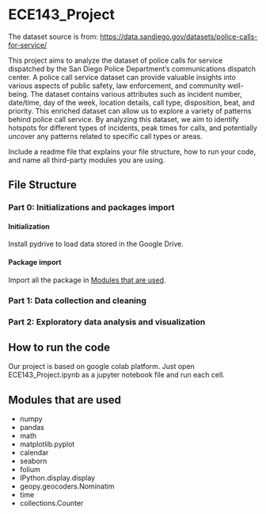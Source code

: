 # ECE143_Project

The dataset source is from: https://data.sandiego.gov/datasets/police-calls-for-service/


This project aims to analyze the dataset of police calls for service dispatched by the San Diego Police
Department’s communications dispatch center. A police call service dataset can provide valuable insights into
various aspects of public safety, law enforcement, and community well-being. The dataset contains various
attributes such as incident number, date/time, day of the week, location details, call type, disposition, beat,
and priority. This enriched dataset can allow us to explore a variety of patterns behind police call service.
By analyzing this dataset, we aim to identify hotspots for different types of incidents, peak times for calls,
and potentially uncover any patterns related to specific call types or areas.

Include a readme file that explains your file structure, how to run your code, and name all third-party modules you are using.

## File Structure
### Part 0: Initializations and packages import
#### Initialization
Install pydrive to load data stored in the Google Drive.

#### Package import
Import all the package in [Modules that are used](#jump).

### Part 1: Data collection and cleaning


### Part 2: Exploratory data analysis and visualization


## How to run the code
Our project is based on google colab platform. Just open ECE143_Project.ipynb as a jupyter notebook file and run each cell.

##   <span id="jump">Modules that are used</span>
* numpy 
* pandas
* math
* matplotlib.pyplot
* calendar
* seaborn
* folium
* IPython.display.display
* geopy.geocoders.Nominatim
* time
* collections.Counter
